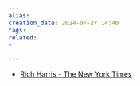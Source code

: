 ```yaml
---  
alias:  
creation_date: 2024-07-27 14:40  
tags: 
related:
- 

---  
```


- [Rich Harris - The New York Times](https://www.nytimes.com/by/rich-harris)